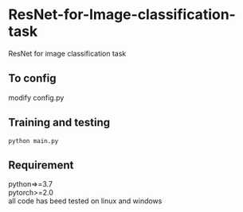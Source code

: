 # ResNet-for-Image-classification-task
ResNet for image classification task

## To config  
modify config.py

## Training and testing  
```
python main.py
```

## Requirement
python=>=3.7  
pytorch>=2.0  
all code has beed tested on linux and windows  
